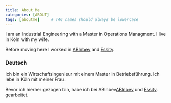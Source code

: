 ```yaml
---
title: About Me
categories: [ABOUT]
tags: [aboutme]     # TAG names should always be lowercase
---
```


I am an Industrial Engineering with a Master in Operations Managment. I live in Köln with my wife. 

Before moving here I worked in [ABInbev](https://www.ab-inbev.com/) and [Essity](https://www.essity.com/). 

 
### Deutsch 

Ich bin ein Wirtschaftsingenieur mit einem Master in  Betriebsführung. Ich lebe in Köln mit meiner Frau.

Bevor ich hierher gezogen bin, habe ich bei ABInbev[ABInbev](https://www.ab-inbev.com/) und [Essity](https://www.essity.com/). gearbeitet.
